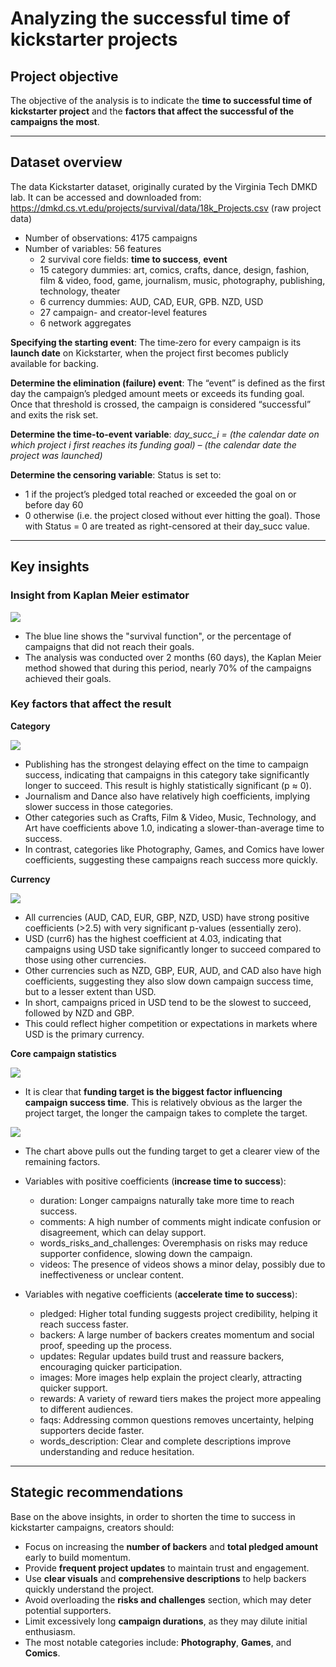 # Analyzing the successful time of kickstarter projects

## Project objective

The objective of the analysis is to indicate the **time to successful time of kickstarter project** and the **factors that affect the successful of the campaigns the most**.

---

## Dataset overview

The data Kickstarter dataset, originally curated by the Virginia Tech DMKD lab. It can be accessed and downloaded from: https://dmkd.cs.vt.edu/projects/survival/data/18k_Projects.csv (raw project data)

- Number of observations: 4175 campaigns
- Number of variables: 56 features
  - 2 survival core fields: **time to success**, **event**
  - 15 category dummies: art, comics, crafts, dance, design, fashion, film & video, food, game, journalism, music, photography, publishing, technology, theater
  - 6 currency dummies: AUD, CAD, EUR, GPB. NZD, USD
  - 27 campaign- and creator-level features
  - 6 network aggregates
 
**Specifying the starting event**: The time‐zero for every campaign is its **launch date** on Kickstarter, when the project first becomes publicly available for backing.

**Determine the elimination (failure) event**: The “event” is defined as the first day the campaign’s pledged amount meets or exceeds its funding goal. Once that threshold is crossed, the campaign is considered “successful” and exits the risk set.

**Determine the time-to-event variable**: 
*day_succ_i = (the calendar date on which project i first reaches its funding goal) – (the calendar date the project was launched)*

**Determine the censoring variable**: 
Status is set to:
- 1 if the project’s pledged total reached or exceeded the goal on or before day 60
- 0 otherwise (i.e. the project closed without ever hitting the goal). Those with Status = 0 are treated as right-censored at their day_succ value.

---

## Key insights

### Insight from Kaplan Meier estimator

![](graphs/kp_estimator.png)

- The blue line shows the "survival function", or the percentage of campaigns that did not reach their goals.
- The analysis was conducted over 2 months (60 days), the Kaplan Meier method showed that during this period, nearly 70% of the campaigns achieved their goals.

### Key factors that affect the result

**Category**

![](graphs/categories_importance.png)

- Publishing has the strongest delaying effect on the time to campaign success, indicating that campaigns in this category take significantly longer to succeed. This result is highly statistically significant (p ≈ 0).
- Journalism and Dance also have relatively high coefficients, implying slower success in those categories.
- Other categories such as Crafts, Film & Video, Music, Technology, and Art have coefficients above 1.0, indicating a slower-than-average time to success.
- In contrast, categories like Photography, Games, and Comics have lower coefficients, suggesting these campaigns reach success more quickly.

**Currency**

![](graphs/currencies_importance.png)

- All currencies (AUD, CAD, EUR, GBP, NZD, USD) have strong positive coefficients (>2.5) with very significant p-values (essentially zero).
- USD (curr6) has the highest coefficient at 4.03, indicating that campaigns using USD take significantly longer to succeed compared to those using other currencies.
- Other currencies such as NZD, GBP, EUR, AUD, and CAD also have high coefficients, suggesting they also slow down campaign success time, but to a lesser extent than USD.
- In short, campaigns priced in USD tend to be the slowest to succeed, followed by NZD and GBP.
- This could reflect higher competition or expectations in markets where USD is the primary currency.

**Core campaign statistics**

![](graphs/core_cam_stat_importance.png)

- It is clear that **funding target is the biggest factor influencing campaign success time**. This is relatively obvious as the larger the project target, the longer the campaign takes to complete the target.

![](graphs/cam_stat_no_goal_importance.png)

- The chart above pulls out the funding target to get a clearer view of the remaining factors.
- Variables with positive coefficients (**increase time to success**):
  - duration: Longer campaigns naturally take more time to reach success.
  - comments: A high number of comments might indicate confusion or disagreement, which can delay support.
  - words_risks_and_challenges: Overemphasis on risks may reduce supporter confidence, slowing down the campaign.
  - videos: The presence of videos shows a minor delay, possibly due to ineffectiveness or unclear content.

- Variables with negative coefficients (**accelerate time to success**):
  - pledged: Higher total funding suggests project credibility, helping it reach success faster.
  - backers: A large number of backers creates momentum and social proof, speeding up the process.
  - updates: Regular updates build trust and reassure backers, encouraging quicker participation.
  - images: More images help explain the project clearly, attracting quicker support.
  - rewards: A variety of reward tiers makes the project more appealing to different audiences.
  - faqs: Addressing common questions removes uncertainty, helping supporters decide faster.
  - words_description: Clear and complete descriptions improve understanding and reduce hesitation.

---

## Stategic recommendations

Base on the above insights, in order to shorten the time to success in kickstarter campaigns, creators should:
- Focus on increasing the **number of backers** and **total pledged amount** early to build momentum.
- Provide **frequent project updates** to maintain trust and engagement.
- Use **clear visuals** and **comprehensive descriptions** to help backers quickly understand the project.
- Avoid overloading the **risks and challenges** section, which may deter potential supporters.
- Limit excessively long **campaign durations**, as they may dilute initial enthusiasm.
- The most notable categories include: **Photography**, **Games**, and **Comics**.
